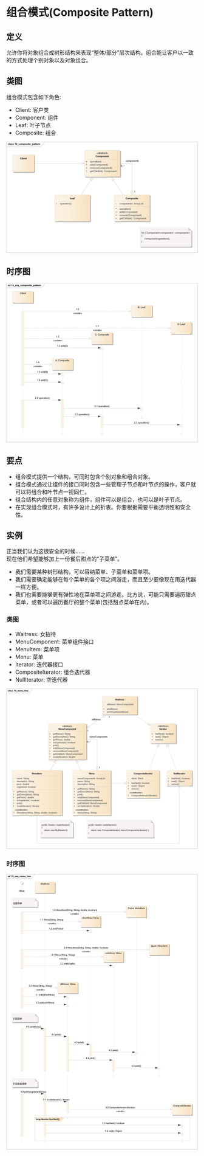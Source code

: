 # 组合模式(Composite Pattern)

## 定义

允许你将对象组合成树形结构来表现“整体/部分”层次结构。组合能让客户以一致的方式处理个别对象以及对象组合。

## 类图

组合模式包含如下角色:

-   Client: 客户类
-   Component: 组件
-   Leaf: 叶子节点
-   Composite: 组合

![image](../../_static/14_composite_pattern.jpg)

## 时序图

![image](../../_static/14_seq_composite_pattern.jpg)

## 要点

-   组合模式提供一个结构，可同时包含个别对象和组合对象。
-   组合模式通过让组件的接口同时包含一些管理子节点和叶节点的操作，客户就可以将组合和叶节点一视同仁。
-   组合结构内的任意对象称为组件，组件可以是组合，也可以是叶子节点。
-   在实现组合模式时，有许多设计上的折衷。你要根据需要平衡透明性和安全性。

## 实例

正当我们认为这很安全的时候……  
现在他们希望能够加上一份餐后甜点的“子菜单”。

-   我们需要某种树形结构，可以容纳菜单、子菜单和菜单项。
-   我们需要确定能够在每个菜单的各个项之间游走，而且至少要像现在用迭代器一样方便。
-   我们也需要能够更有弹性地在菜单项之间游走。比方说，可能只需要遍历甜点菜单，或者可以遍历餐厅的整个菜单(包括甜点菜单在内)。

### 类图

-   Waitress: 女招待
-   MenuComponent: 菜单组件接口
-   MenuItem: 菜单项
-   Menu: 菜单
-   Iterator: 迭代器接口
-   CompositeIterator: 组合迭代器
-   NullIterator: 空迭代器

![image](../../_static/14_menu_tree.jpg)

### 时序图

![image](../../_static/14_seq_menu_tree.jpg)
